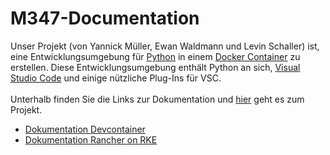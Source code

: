 # M347-Documentation

Unser Projekt (von Yannick Müller, Ewan Waldmann und Levin Schaller) ist, eine Entwicklungsumgebung für [Python](https://www.python.org/) in einem [Docker Container](https://www.docker.com/resources/what-container/) zu erstellen. Diese Entwicklungsumgebung enthält Python an sich, [Visual Studio Code](https://code.visualstudio.com/) und einige nützliche Plug-Ins für VSC. <br><br>
Unterhalb finden Sie die Links zur Dokumentation und [hier](https://github.com/Yanni8/M347-DevContainer) geht es zum Projekt. <br>

- [Dokumentation Devcontainer](./src/devcontainer.md)
- [Dokumentation Rancher on RKE](./src/cluster.md)
